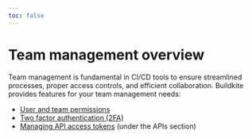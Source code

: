 ```yaml
---
toc: false
---
```


# Team management overview

Team management is fundamental in CI/CD tools to ensure streamlined processes, proper access controls, and efficient collaboration. Buildkite provides features for your team management needs:

- [User and team permissions](/docs/team-management/permissions)
- [Two factor authentication (2FA)](/docs/team-management/2fa)
- [Managing API access tokens](/docs/apis/managing-api-tokens) (under the APIs section)
